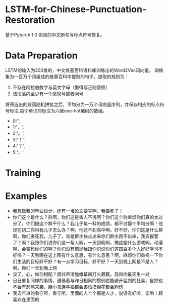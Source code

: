 # LSTM-for-Chinese-Punctuation-Restoration
基于Pytorch 1.0 实现的中文断句与标点符号恢复。

# Data Preparation
LSTM的输入为200维的，中文维基百科语料库训练出的Word2Vec词向量。
训练集为一百万个词组成的维基百科中提取的句子，提取的规则为：
1. 不存在阿拉伯数字与英文字母（懒得写正则替换）
1. 该段落内至少有一个感叹号或者问号

将筛选出的段落随机拼接之后，平均分为一万个词向量序列，并保存相应的标点符号标注,每个单词的标注为六维one-hot编码的数组。
- 0:'',
- 1:'，',
- 2:'。',
- 3:'！',
- 4:'？',
- 5:'、'

# Training

# Examples
- 我想做我的毕业设计，还有一堆论文要写啊，我要死了！
- 你们这个是什么？群啊，你们这是害人不浅啊？你们这个群麻烦你们真的太过分了。你们搞这个群干什么？我儿子每一科的成绩，都不过那个平均分啊！他现在初二你叫我儿子怎么办？啊，他还不到高中啊，好不好，你们这是什么群啊，你们害死我，儿子了，谁是群主快点出来你们群主再不出来，我去报警了？啊？我跟你们说你们这一帮人啊，一天到晚啊，搞这些什么游戏啊，动漫啊，会害死你们的啊？你们没有前途我跟你们说你们这四百多个人好好学习不好吗？一天到晚在这上网有什么意思，有什么意思？啊，麻烦你们重视一下你们生活的目标好不好？有一点学习目标，好不好？一天到晚上网是不是人？啊，你们一天到晚上网 
- 没了，心，如何相配？盘铃声清脆帷幕间灯火葳蕤，我和你最天生一对
- 日日重复同样的事情，遵循着与昨日相同的惯例若能避开猛烈的狂喜，自然也不会有悲痛来袭，胆小鬼连幸福都会害怕摸棉花都会刺伤
- 我去年进的看守所，看守所，里面的人个个都是人才，说话有好听，诶哟！超喜欢在里面的 
